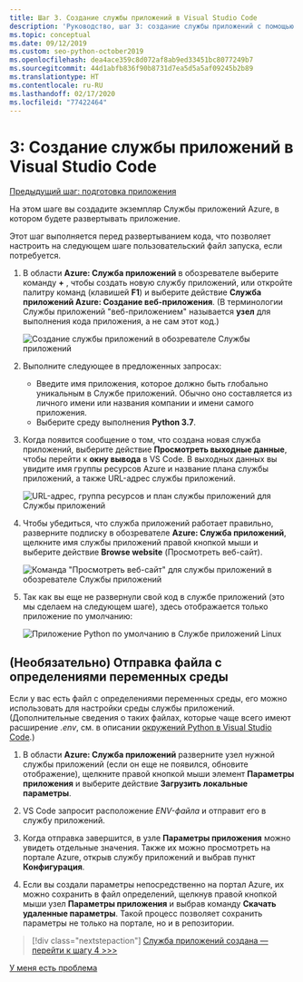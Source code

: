 ```yaml
---
title: Шаг 3. Создание службы приложений в Visual Studio Code
description: 'Руководство, шаг 3: создание службы приложений с помощью расширения VS Code.'
ms.topic: conceptual
ms.date: 09/12/2019
ms.custom: seo-python-october2019
ms.openlocfilehash: dea4ace359c8d072af8ab9ed33451bc8077249b7
ms.sourcegitcommit: 44d1abfb836f90b8731d7ea5d5a5af09245b2b89
ms.translationtype: HT
ms.contentlocale: ru-RU
ms.lasthandoff: 02/17/2020
ms.locfileid: "77422464"
---
```

# <a name="3-create-the-app-service-from-visual-studio-code"></a>3: Создание службы приложений в Visual Studio Code

[Предыдущий шаг: подготовка приложения](tutorial-deploy-app-service-on-linux-02.md)

На этом шаге вы создадите экземпляр Службы приложений Azure, в котором будете развертывать приложение.

Этот шаг выполняется перед развертыванием кода, что позволяет настроить на следующем шаге пользовательский файл запуска, если потребуется.

1. В области **Azure: Служба приложений** в обозревателе выберите команду **+** , чтобы создать новую службу приложений, или откройте палитру команд (клавишей **F1**) и выберите действие **Служба приложений Azure: Создание веб-приложения**. (В терминологии Службы приложений "веб-приложением" называется **узел** для выполнения кода приложения, а не сам этот код.)

    ![Создание службы приложений в обозревателе Службы приложений](media/deploy-azure/create-new-app-service-in-app-service-explorer.png)

1. Выполните следующее в предложенных запросах:

    - Введите имя приложения, которое должно быть глобально уникальным в Службе приложений. Обычно оно составляется из личного имени или названия компании и имени самого приложения.
    - Выберите среду выполнения **Python 3.7**.

1. Когда появится сообщение о том, что создана новая служба приложений, выберите действие **Просмотреть выходные данные**, чтобы перейти к **окну вывода** в VS Code. В выходных данных вы увидите имя группы ресурсов Azure и название плана службы приложений, а также URL-адрес службы приложений.

    ![URL-адрес, группа ресурсов и план службы приложений для Службы приложений](media/deploy-azure/url-for-your-new-app-service-and-resource-group-and-plan.png)

1. Чтобы убедиться, что служба приложений работает правильно, разверните подписку в обозревателе **Azure: Служба приложений**, щелкните имя службы приложений правой кнопкой мыши и выберите действие **Browse website** (Просмотреть веб-сайт).

    ![Команда "Просмотреть веб-сайт" для службы приложений в обозревателе Службы приложений](media/deploy-azure/select-command-to-browse-website-in-app-service.png)

1. Так как вы еще не развернули свой код в службе приложений (это мы сделаем на следующем шаге), здесь отображается только приложение по умолчанию:

    ![Приложение Python по умолчанию в Службе приложений Linux](media/deploy-azure/default-python-app-on-app-service-on-linux.png)

## <a name="optional-upload-an-environment-variable-definitions-file"></a>(Необязательно) Отправка файла с определениями переменных среды

Если у вас есть файл с определениями переменных среды, его можно использовать для настройки среды службы приложений. (Дополнительные сведения о таких файлах, которые чаще всего имеют расширение *.env*, см. в описании [окружений Python в Visual Studio Code](https://code.visualstudio.com/docs/python/environments#environment-variable-definitions-file).)

1. В области **Azure: Служба приложений** разверните узел нужной службы приложений (если он еще не появился, обновите отображение), щелкните правой кнопкой мыши элемент **Параметры приложения** и выберите действие **Загрузить локальные параметры**.

1. VS Code запросит расположение *ENV-файла* и отправит его в службу приложений.

1. Когда отправка завершится, в узле **Параметры приложения** можно увидеть отдельные значения. Также их можно просмотреть на портале Azure, открыв службу приложений и выбрав пункт **Конфигурация**.

1. Если вы создали параметры непосредственно на портал Azure, их можно сохранить в файл определений, щелкнув правой кнопкой мыши узел **Параметры приложения** и выбрав команду **Скачать удаленные параметры**. Такой процесс позволяет сохранить параметры не только на портале, но и в репозитории.

> [!div class="nextstepaction"]
> [Служба приложений создана — перейти к шагу 4 >>>](tutorial-deploy-app-service-on-linux-04.md)

[У меня есть проблема](https://www.research.net/r/PWZWZ52?tutorial=vscode-appservice-python&step=03-create-app-service)
